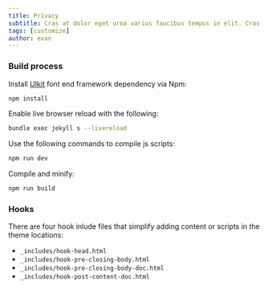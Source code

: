 ```yaml
---
title: Privacy
subtitle: Cras at dolor eget urna varius faucibus tempus in elit. Cras a dui imperdiet, tempus metus quis, pharetra turpis.
tags: [customize]
author: evan
---
```


### Build process
Install [UIkit](https://getuikit.com/) font end framework dependency via Npm:
```bash
npm install
```
Enable live browser reload with the following:
```bash
bundle exec jekyll s --livereload
```

Use the following commands to compile js scripts:
```bash
npm run dev
```
Compile and minify:
```bash
npm run build
```

### Hooks
There are four hook inlude files that simplify adding content or scripts in the theme locations:
- `_includes/hook-head.html`
- `_includes/hook-pre-closing-body.html`
- `_includes/hook-pre-closing-body-doc.html`
- `_includes/hook-post-content-doc.html`